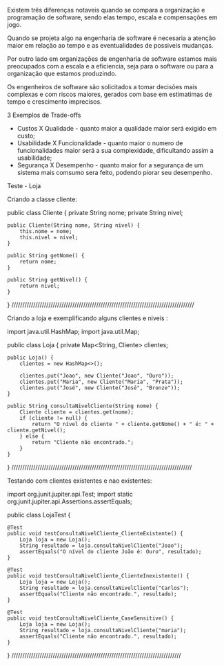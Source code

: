 Existem três diferenças notaveis quando se compara a organização e programação de software, sendo elas tempo, escala e  compensações em jogo.

Quando se projeta algo na engenharia de software é necesaria a atenção maior em relação ao tempo e as eventualidades de possiveis mudanças.

Por outro lado em organizações de engenharia de software estamos mais preocupados com a escala e a eficiencia, seja para o software ou para a organização que estamos produzindo.

Os engenheiros de software são solicitados a tomar decisões mais complexas e com riscos maiores, gerados com base em estimatimas de tempo e crescimento imprecisos.



3 Exemplos de Trade-offs
- Custos X Qualidade -   quanto maior a qualidade maior será exigido em custo;
- Usabilidade X Funcionalidade - quanto maior o numero de funcionalidades maior será a sua complexidade, dificultando assim a usabilidade;
- Segurança X Desempenho - quanto maior for a segurança de um sistema mais comsumo sera feito, podendo piorar seu desempenho.


Teste - Loja

Criando a classe cliente:

public class Cliente {
    private String nome;
    private String nivel;

    public Cliente(String nome, String nivel) {
        this.nome = nome;
        this.nivel = nivel;
    }

    public String getNome() {
        return nome;
    }

    public String getNivel() {
        return nivel;
    }
}
////////////////////////////////////////////////////////////////////////////////////

Criando a loja e exemplificando alguns clientes e niveis :

import java.util.HashMap;
import java.util.Map;

public class Loja {
    private Map<String, Cliente> clientes;

    public Loja() {
        clientes = new HashMap<>();

        clientes.put("Joao", new Cliente("Joao", "Ouro"));
        clientes.put("Maria", new Cliente("Maria", "Prata"));
        clientes.put("José", new Cliente("José", "Bronze"));
    }

    public String consultaNivelCliente(String nome) {
        Cliente cliente = clientes.get(nome);
        if (cliente != null) {
            return "O nível do cliente " + cliente.getNome() + " é: " + cliente.getNivel();
        } else {
            return "Cliente não encontrado.";
        }
    }
}
///////////////////////////////////////////////////////////////////////////////////

Testando com clientes existentes e nao existentes:

import org.junit.jupiter.api.Test;
import static org.junit.jupiter.api.Assertions.assertEquals;

public class LojaTest {

    @Test
    public void testConsultaNivelCliente_ClienteExistente() {
        Loja loja = new Loja();
        String resultado = loja.consultaNivelCliente("Joao");
        assertEquals("O nível do cliente João é: Ouro", resultado);
    }

    @Test
    public void testConsultaNivelCliente_ClienteInexistente() {
        Loja loja = new Loja();
        String resultado = loja.consultaNivelCliente("Carlos");
        assertEquals("Cliente não encontrado.", resultado);
    }

    @Test
    public void testConsultaNivelCliente_CaseSensitive() {
        Loja loja = new Loja();
        String resultado = loja.consultaNivelCliente("maria");
        assertEquals("Cliente não encontrado.", resultado);
    }
}
//////////////////////////////////////////////////////////////////////////////
